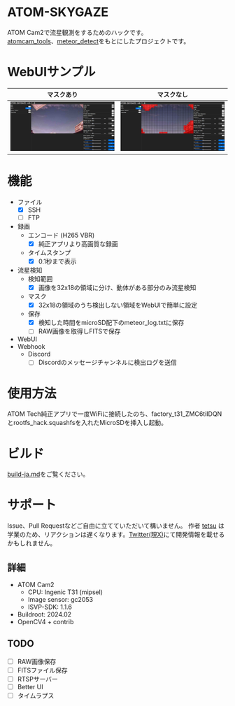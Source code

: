 # ATOM-SKYGAZE
ATOM Cam2で流星観測をするためのハックです。<br>
[atomcam_tools](https://github.com/mnakada/atomcam_tools)、[meteor_detect](https://github.com/kin-hasegawa/meteor-detect)をもとにしたプロジェクトです。

# WebUIサンプル
|マスクあり|マスクなし|
|---|---|
|<img src="./images/sample.png" width=400px>|<img src="./images/sample-mask.png" width=400px>| 



# 機能
 - ファイル
    - [x] SSH
    - [ ] FTP
 - 録画
    - エンコード (H265 VBR)
      - [x] 純正アプリより高画質な録画
    - タイムスタンプ 
      - [x] 0.1秒まで表示
 - 流星検知
    - 検知範囲
      - [x] 画像を32x18の領域に分け、動体がある部分のみ流星検知
    - マスク
      - [x] 32x18の領域のうち検出しない領域をWebUIで簡単に設定
    - 保存
      - [x] 検知した時間をmicroSD配下のmeteor_log.txtに保存
      - [ ] RAW画像を取得しFITSで保存
 - WebUI
 - Webhook
   - Discord
     - [ ] Discordのメッセージチャンネルに検出ログを送信

# 使用方法
ATOM Tech純正アプリで一度WiFiに接続したのち、factory_t31_ZMC6tiIDQNとrootfs_hack.squashfsを入れたMicroSDを挿入し起動。

# ビルド
[build-ja.md](./build-ja.md)をご覧ください。

# サポート
Issue、Pull Requestなどご自由に立てていただいて構いません。
作者 [tetsu](https://github.com/360tetsu360) は学業のため、リアクションは遅くなります。[Twitter(現X)](https://twitter.com/tmmgq)にて開発情報を載せるかもしれません。

## 詳細
 - ATOM Cam2
   - CPU: Ingenic T31 (mipsel)
   - Image sensor: gc2053
   - ISVP-SDK: 1.1.6
 - Buildroot: 2024.02
 - OpenCV4 + contrib

## TODO
- [ ] RAW画像保存
- [ ] FITSファイル保存
- [ ] RTSPサーバー
- [ ] Better UI
- [ ] タイムラプス
